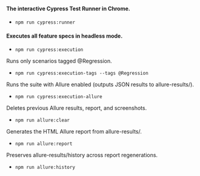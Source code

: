 #### The interactive Cypress Test Runner in Chrome.

- ``` npm run cypress:runner ```

#### Executes all feature specs in headless mode.

- ``` npm run cypress:execution ```

Runs only scenarios tagged @Regression.

- ```npm run cypress:execution-tags --tags @Regression```

Runs the suite with Allure enabled (outputs JSON results to allure-results/).

- ``` npm run cypress:execution-allure ```

Deletes previous Allure results, report, and screenshots.

- ``` npm run allure:clear ```

Generates the HTML Allure report from allure-results/.

- ``` npm run allure:report ```

Preserves allure-results/history across report regenerations.

- ``` npm run allure:history ```